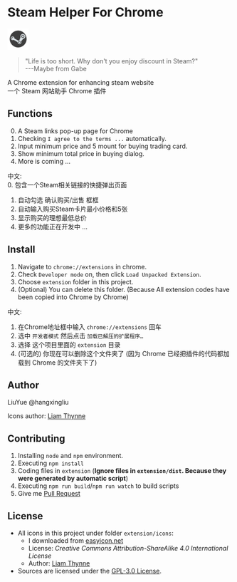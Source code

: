 # Steam Helper For Chrome

![Gabe is so happy!](extension/icons/48.png)

> "Life is too short. Why don't you enjoy discount in Steam?"  
> ---Maybe from Gabe

A Chrome extension for enhancing steam website   
一个 Steam 网站助手 Chrome 插件

## Functions

0. A Steam links pop-up page for Chrome
1. Checking `I agree to the terms ...` automatically.
2. Input minimum price and 5 mount for buying trading card.
3. Show minimum total price in buying dialog.
4. More is coming ...  

中文:   
0. 包含一个Steam相关链接的快捷弹出页面
1. 自动勾选 确认购买/出售 框框
2. 自动输入购买Steam卡片最小价格和5张
3. 显示购买的理想最低总价
4. 更多的功能正在开发中 ...

## Install

1. Navigate to `chrome://extensions` in chrome.
2. Check `Developer mode` on, then click `Load Unpacked Extension`.
3. Choose `extension` folder in this project.
4. (Optional) You can delete this folder. (Because All extension codes have been copied into Chrome by Chrome)

中文:   
1. 在Chrome地址框中输入 `chrome://extensions` 回车
2. 选中 `开发者模式` 然后点击 `加载已解压的扩展程序…`
3. 选择 这个项目里面的 `extension` 目录
4. (可选的) 你现在可以删除这个文件夹了 (因为 Chrome 已经把插件的代码都加载到 Chrome 的文件夹下了) 

## Author

LiuYue @hangxingliu

Icons author: [Liam Thynne][IconAuthorWebsite]

## Contributing

1. Installing `node` and `npm` environment.
2. Executing `npm install`
3. Coding files in `extension` (**Ignore files in `extension/dist`. Because they were generated by automatic script**)
4. Executing `npm run build`/`npm run watch` to build scripts
5. Give me [Pull Request][PR]

## License

- All icons in this project under folder `extension/icons`:
	- I downloaded from [easyicon.net][IconFrom]
	- License: *Creative Commons Attribution-ShareAlike 4.0 International License*
	- Author: [Liam Thynne][IconAuthorWebsite]
- Sources are licensed under the [GPL-3.0 License](LICENSE).

[IconFrom]: http://www.easyicon.net/1194568-com_valvesoftware_Steam_icon.html
[IconAuthorWebsite]: https://dribbble.com/liamthynne
[PR]: https://github.com/hangxingliu/steam-helper-for-chrome/pulls
